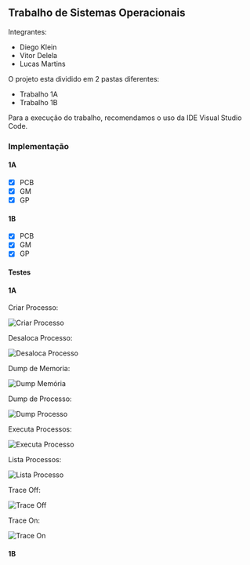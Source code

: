 ## Trabalho de Sistemas Operacionais

Integrantes:
- Diego Klein
- Vitor Delela
- Lucas Martins

O projeto esta dividido em 2 pastas diferentes:

- Trabalho 1A
- Trabalho 1B

Para a execução do trabalho, recomendamos o uso da IDE Visual Studio Code.

### Implementação

#### 1A
- [x] PCB
- [x] GM
- [x] GP

#### 1B
- [x] PCB
- [x] GM
- [x] GP

#### Testes

#### 1A

Criar Processo:

![Criar Processo](Imagens/1A_CriarProcesso.png)

Desaloca Processo:

![Desaloca Processo](Imagens/1A_Desaloca.png)

Dump de Memoria:

![Dump Memória](Imagens/1A_DumpMemoria.png)

Dump de Processo:

![Dump Processo](Imagens/1A_DumpProcesso.png)

Executa Processos:

![Executa Processo](Imagens/1A_Executa.png)

Lista Processos:

![Lista Processo](Imagens/1A_ListarProcessos.png)

Trace Off:

![Trace Off](Imagens/1A_TraceOff.png)

Trace On:

![Trace On](Imagens/1A_TraceOn.png)

#### 1B
